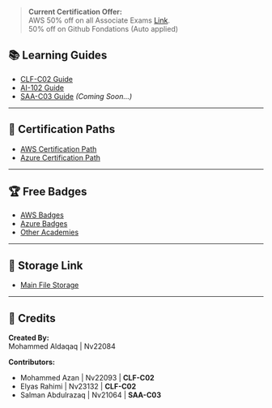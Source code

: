 > **Current Certification Offer:** </br>
> AWS 50% off on all Associate Exams [Link](https://pages.awscloud.com/GLOBAL-ln-GC-Traincert-Associate-Certification-Challenge-Registration-2024.html). </br>
> 50% off on Github Fondations (Auto applied)


## 📚 Learning Guides

- [CLF-C02 Guide](CLF-C02.md)
- [AI-102 Guide](AI-102.md)
- [SAA-C03 Guide](SAA-C03.md) *(Coming Soon...)*

---

## 🚀 Certification Paths

- [AWS Certification Path](aws.md)
- [Azure Certification Path](azure.md)

---

## 🏆 Free Badges

- [AWS Badges](AWS-Badges.md)
- [Azure Badges](https://learn.microsoft.com/en-us/training/)
- [Other Academies](Others.md)

---

## 💾 Storage Link

- [Main File Storage](https://nasservocational-my.sharepoint.com/:f:/g/personal/nv22084_nvtc_edu_bh/Eko3HjU0c7VCnrV0jyiIpOgBJ8UJtWtNm-oyhhr5fWAqhg?e=jLPwgp)

---

## 🙌 Credits

**Created By:**  
Mohammed Aldaqaq | Nv22084

**Contributors:**  
- Mohammed Azan | Nv22093 | **CLF-C02**
- Elyas Rahimi | Nv23132 | **CLF-C02**
- Salman Abdulrazaq | Nv21064 | **SAA-C03**
